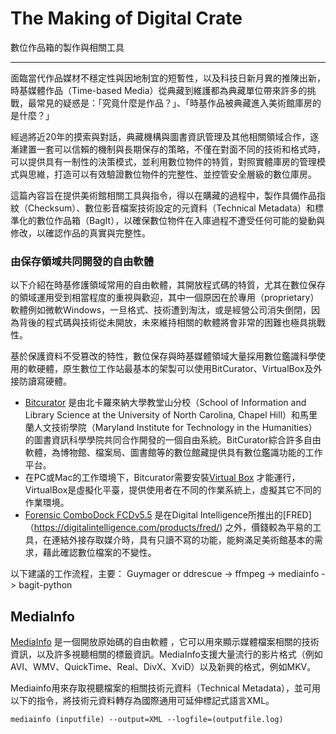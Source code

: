 # The Making of Digital Crate
數位作品箱的製作與相關工具
_____
面臨當代作品媒材不穩定性與因地制宜的短暫性，以及科技日新月異的推陳出新，時基媒體作品（Time-based Media）從典藏到維護都為典藏單位帶來許多的挑戰，最常見的疑惑是：「究竟什麼是作品？」、「時基作品被典藏進入美術館庫房的是什麼？」

經過將近20年的摸索與對話，典藏機構與圖書資訊管理及其他相關領域合作，逐漸建置一套可以信賴的機制與長期保存的策略，不僅在對面不同的技術和格式時，可以提供具有一制性的決策模式，並利用數位物件的特質，對照實體庫房的管理模式與思維，打造可以有效驗證數位物件的完整性、並控管安全層級的數位庫房。

這篇內容旨在提供美術館相關工具與指令，得以在購藏的過程中，製作具備作品指紋（Checksum）、數位影音檔案技術設定的元資料（Technical Metadata）和標準化的數位作品箱（BagIt），以確保數位物件在入庫過程不遭受任何可能的變動與修改，以確認作品的真實與完整性。

### 由保存領域共同開發的自由軟體 ###

以下介紹在時基修護領域常用的自由軟體，其開放程式碼的特質，尤其在數位保存的領域運用受到相當程度的重視與歡迎，其中一個原因在於專用（proprietary）軟體例如微軟Windows，一旦格式、技術遭到淘汰，或是經營公司消失倒閉，因為背後的程式碼與技術從未開放，未來維持相關的軟體將會非常的困難也極具挑戰性。

基於保護資料不受篡改的特性，數位保存與時基媒體領域大量採用數位鑑識科學使用的軟硬體，原生數位工作站最基本的架製可以使用BitCurator、VirtualBox及外接防讀寫硬體。
- [Bitcurator](https://wiki.bitcurator.net/index.php?title=Main_Page) 是由北卡羅來納大學教堂山分校（School of Information and Library Science at the University of North Carolina, Chapel Hill）和馬里蘭人文技術學院（Maryland Institute for Technology in the Humanities）的圖書資訊科學學院共同合作開發的一個自由系統。BitCurator綜合許多自由軟體，為博物館、檔案局、圖書館等的數位館藏提供具有數位鑑識功能的工作平台。
- 在PC或Mac的工作環境下，Bitcurator需要安裝[Virtual Box](https://www.virtualbox.org/wiki/Downloads) 才能運行，VirtualBox是虛擬化平臺，提供使用者在不同的作業系統上，虛擬其它不同的作業環境。
- [Forensic ComboDock FCDv5.5](http://www.cru-inc.com/products/wiebetech/forensic-combodock-v5-5/) 是在Digital Intelligence所推出的[FRED]（https://digitalintelligence.com/products/fred/) 之外，價錢較為平易的工具，在連結外接存取媒介時，具有只讀不寫的功能，能夠滿足美術館基本的需求，藉此確認數位檔案的不變性。

以下建議的工作流程，主要：
Guymager or ddrescue -> ffmpeg -> mediainfo -> bagit-python <br>

## MediaInfo
[MediaInfo](https://mediaarea.net/en/MediaInfo) 是一個開放原始碼的自由軟體 ，它可以用來顯示媒體檔案相關的技術資訊，以及許多視聽相關的標籤資訊。MediaInfo支援大量流行的影片格式（例如AVI、WMV、QuickTime、Real、DivX、XviD）以及新興的格式，例如MKV。

Mediainfo用來存取視聽檔案的相關技術元資料（Technical Metadata），並可用以下的指令，將技術元資料轉存為國際通用可延伸標記式語言XML。
    
    mediainfo (inputfile) --output=XML --logfile=(outputfile.log)
